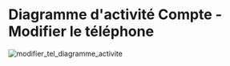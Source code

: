 # Diagramme d'activité Compte - Modifier le téléphone

![modifier_tel_diagramme_activite](https://user-images.githubusercontent.com/32593506/74168488-1e5d7480-4c2a-11ea-9419-bf6e47c1169c.png)
